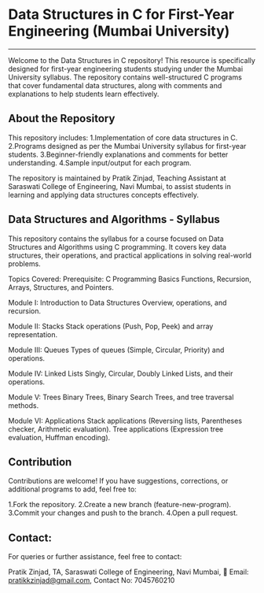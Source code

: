 # Data Structures in C for First-Year Engineering (Mumbai University)
------------------------------------------------------------------------------------------------------------------------------------------

Welcome to the Data Structures in C repository! This resource is specifically designed for first-year engineering students studying under the Mumbai University syllabus. The repository contains well-structured C programs that cover fundamental data structures, along with comments and explanations to help students learn effectively.

About the Repository
------------------------------------------------------------------------------------------------------------------------------------------
This repository includes:
1.Implementation of core data structures in C.
2.Programs designed as per the Mumbai University syllabus for first-year students.
3.Beginner-friendly explanations and comments for better understanding.
4.Sample input/output for each program.

The repository is maintained by Pratik Zinjad, Teaching Assistant at Saraswati College of Engineering, Navi Mumbai, to assist students in learning and applying data structures concepts effectively.

Data Structures and Algorithms - Syllabus
------------------------------------------------------------------------------------------------------------------------------------------
This repository contains the syllabus for a course focused on Data Structures and Algorithms using C programming. It covers key data structures, their operations, and practical applications in solving real-world problems.

Topics Covered:
Prerequisite: C Programming Basics
Functions, Recursion, Arrays, Structures, and Pointers.

Module I: Introduction to Data Structures
Overview, operations, and recursion.

Module II: Stacks
Stack operations (Push, Pop, Peek) and array representation.

Module III: Queues
Types of queues (Simple, Circular, Priority) and operations.

Module IV: Linked Lists
Singly, Circular, Doubly Linked Lists, and their operations.

Module V: Trees
Binary Trees, Binary Search Trees, and tree traversal methods.

Module VI: Applications
Stack applications (Reversing lists, Parentheses checker, Arithmetic evaluation).
Tree applications (Expression tree evaluation, Huffman encoding).


Contribution
------------------------------------------------------------------------------------------------------------------------------------------
Contributions are welcome! If you have suggestions, corrections, or additional programs to add, feel free to:

1.Fork the repository.
2.Create a new branch (feature-new-program).
3.Commit your changes and push to the branch.
4.Open a pull request.





Contact:
------------------------------------------------------------------------------------------------------------------------------------------
For queries or further assistance, feel free to contact:



Pratik Zinjad,
TA, Saraswati College of Engineering, Navi Mumbai,
📧 Email: pratikkzinjad@gmail.com,
Contact No: 7045760210
